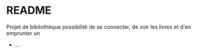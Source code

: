 # README

Projet de bibliothèque
possibilité de se connecter, de voir les livres et d'en emprunter un

* ...
